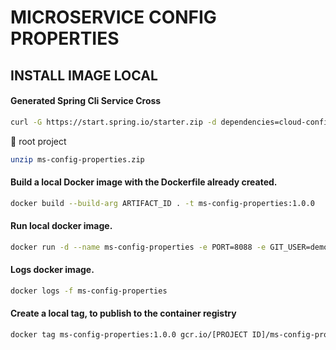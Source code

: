 # MICROSERVICE CONFIG PROPERTIES

## INSTALL IMAGE LOCAL

#### Generated Spring Cli Service Cross

```bash
curl -G https://start.spring.io/starter.zip -d dependencies=cloud-config-server,devtools,lombok,actuator,prometheus,web -d version=1.0.0 -d bootVersion=2.4.5.RELEASE -d javaVersion=11 -d language=java -d packaging=jar -d type=gradle-project -d groupId=org.hta -d packageName=org.hta -d artifactId=ms-config-properties -d name=ms-config-properties -d applicationName=PropertiesApplication -o ms-config-properties.zip
```

:file_folder: root project

```bash
unzip ms-config-properties.zip
```

#### Build a local Docker image with the Dockerfile already created.

```bash
docker build --build-arg ARTIFACT_ID . -t ms-config-properties:1.0.0
```

#### Run local docker image.

```bash
docker run -d --name ms-config-properties -e PORT=8088 -e GIT_USER=demo -e GIT_PWD=1234 -p 8088:8088 ms-config-properties:1.0.0 docker run -d --name ms-admin-server -e PORT=9000 -p 9000:9000 --network=microservice  ms-admin-server:1.0.0
```

#### Logs docker image.

```bash
docker logs -f ms-config-properties
```

#### Create a local tag, to publish to the container registry

```bash
docker tag ms-config-properties:1.0.0 gcr.io/[PROJECT ID]/ms-config-properties:1.0.0
```